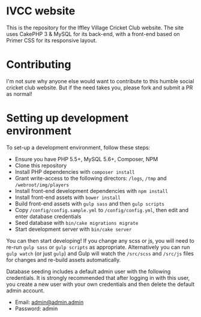# IVCC website

This is the repository for the Iffley Village Cricket Club website. 
The site uses CakePHP 3 & MySQL for its back-end, with a front-end based on Primer CSS for its responsive layout.

# Contributing  
  
I'm not sure why anyone else would want to contribute to this humble social cricket club website.
But if the need takes you, please fork and submit a PR as normal!


# Setting up development environment

To set-up a development environment, follow these steps:  

* Ensure you have PHP 5.5+, MySQL 5.6+, Composer, NPM
* Clone this repository
* Install PHP dependencies with `composer install`
* Grant write-access to the following directors: `/logs`, `/tmp` and `/webroot/img/players`
* Install front-end development dependencies with `npm install`
* Install front-end assets with `bower install`
* Build front-end assets with `gulp sass` and then `gulp scripts`
* Copy `/config/config.sample.yml` to `/config/config.yml`, then edit and enter database credentials
* Seed database with `bin/cake migrations migrate`
* Start development server with `bin/cake server`
  
You can then start developing! If you change any scss or js, you will need to re-run `gulp sass` or `gulp scripts` as appropriate.
Alternatively you can run `gulp watch` (or just `gulp`) and Gulp will watch the `/src/scss` and `/src/js` files for changes and re-build assets automatically.  
  
Database seeding includes a default admin user with the following credentials. 
It is strongly recommended that after logging in with this user, you create a new user with your own credentials and then delete the default admin account.   
* Email: admin@admin.admin
* Password: admin